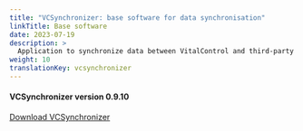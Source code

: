 ```yaml
---
title: "VCSynchronizer: base software for data synchronisation"
linkTitle: Base software
date: 2023-07-19
description: >
  Application to synchronize data between VitalControl and third-party applications.
weight: 10
translationKey: vcsynchronizer
---
```

#### VCSynchronizer version 0.9.10

<a href="/download/SetupVitalControlSynchronizer.exe" role="button" class="btn btn-primary btn-lg">Download VCSynchronizer</a>
